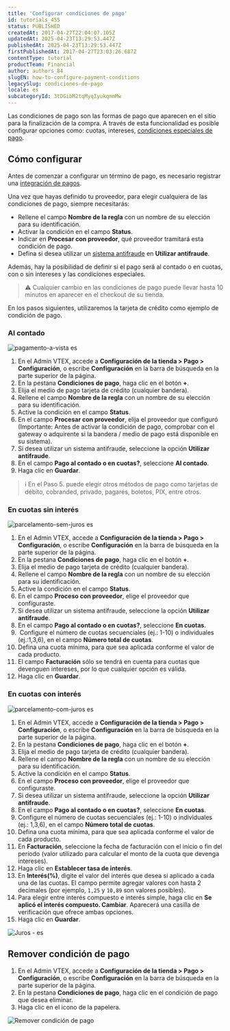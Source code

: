 ```yaml
---
title: 'Configurar condiciones de pago'
id: tutorials_455
status: PUBLISHED
createdAt: 2017-04-27T22:04:07.105Z
updatedAt: 2025-04-23T13:29:53.447Z
publishedAt: 2025-04-23T13:29:53.447Z
firstPublishedAt: 2017-04-27T23:03:26.687Z
contentType: tutorial
productTeam: Financial
author: authors_84
slugEN: how-to-configure-payment-conditions
legacySlug: condiciones-de-pago
locale: es
subcategoryId: 3tDGibM2tqMyqIyukqmmMw
---
```


Las condiciones de pago son las formas de pago que aparecen en el sitio para la finalización de la compra. A través de esta funcionalidad es posible configurar opciones como: cuotas, intereses, [condiciones especiales de pago](https://help.vtex.com/es/tutorial/condicoes-especiais--tutorials_456#).

## Cómo configurar

Antes de comenzar a configurar un término de pago, es necesario registrar una [integración de pagos](https://help.vtex.com/es/tutorial/afiliacoes-de-gateway/). 

Una vez que hayas definido tu proveedor, para elegir cualquiera de las condiciones de pago, siempre necesitarás:

- Rellene el campo __Nombre de la regla__ con un nombre de su elección para su identificación.
- Activar la condición en el campo __Status__.
- Indicar en __Procesar con proveedor__, qué proveedor tramitará esta condición de pago.
- Defina si desea utilizar un [sistema antifraude](https://help.vtex.com/es/tutorial/como-configurar-antifraude) en __Utilizar antifraude__.

Además, hay la posibilidad de definir si el pago será al contado o en cuotas, con o sin intereses y las condiciones especiales.

> ⚠️ Cualquier cambio en las condiciones de pago puede llevar hasta 10 minutos en aparecer en el checkout de su tienda.

En los pasos siguientes, utilizaremos la tarjeta de crédito como ejemplo de condición de pago.

### Al contado

![pagamento-a-vista es](//images.ctfassets.net/alneenqid6w5/16U7FyAeXiC88gWCwkKmSU/e4b130c50f632f7bb341675c3d69f5bb/pagamento_a_vista_es.png)

1. En el Admin VTEX, accede a __Configuración de la tienda > Pago > Configuración__, o escribe __Configuración__ en la barra de búsqueda en la parte superior de la página.
2. En la pestana __Condiciones de pago__, haga clic en el botón __+__.
3. Elija el medio de pago tarjeta de crédito (cualquier bandera).
4. Rellene el campo __Nombre de la regla__ con un nombre de su elección para su identificación.
5. Active la condición en el campo __Status__.
6. En el campo __Procesar con proveedor__, elija el proveedor que configuró (Importante: Antes de activar la condición de pago, comprobar con el gateway o adquirente si la bandera / medio de pago está disponible en su sistema).
7. Si desea utilizar un sistema antifraude, seleccione la opción __Utilizar antifraude__.
8. En el campo __Pago al contado o en cuotas?__, seleccione __Al contado__.
9. Haga clic en __Guardar__.

> ℹ️ En el Paso 5. puede elegir otros métodos de pago como tarjetas de débito, cobranded, privado, pagarés, boletos, PIX, entre otros.

### En cuotas sin interés

![parcelamento-sem-juros es](//images.ctfassets.net/alneenqid6w5/5UuCXeD07moeaQiqqmuCMe/841c2830d1a8f031c3c0cbf716bcc4c5/pagamento_sem_juros_es.png)

1. En el Admin VTEX, accede a __Configuración de la tienda > Pago > Configuración__, o escribe __Configuración__ en la barra de búsqueda en la parte superior de la página.
2. En la pestana __Condiciones de pago__, haga clic en el botón __+__.
3. Elija el medio de pago tarjeta de crédito (cualquier bandera).
4. Rellene el campo __Nombre de la regla__ con un nombre de su elección para su identificación.
5. Active la condición en el campo __Status__.
6. En el campo __Proceso con proveedor__, elige el proveedor que configuraste.
7. Si desea utilizar un sistema antifraude, seleccione la opción __Utilizar antifraude__.
8. En el campo __Pago al contado o en cuotas?__, seleccione __En cuotas__.
9.  Configure el número de cuotas secuenciales (ej.: 1-10) o individuales (ej.:1,3,6), en el campo __Número total de cuotas__.
10. Defina una cuota mínima, para que sea aplicada conforme el valor de cada producto.
11. El campo __Facturación__ sólo se tendrá en cuenta para cuotas que devenguen intereses, por lo que cualquier opción es válida.
12. Haga clic en __Guardar__.

### En cuotas con interés

![parcelamento-com-juros es](//images.ctfassets.net/alneenqid6w5/46wBJ8tCUgCaWmAyOgkycY/37586fac3ee5495ab4be1e2aaa6eb733/pagamento_com_juros_es.png)

1. En el Admin VTEX, accede a __Configuración de la tienda > Pago > Configuración__, o escribe __Configuración__ en la barra de búsqueda en la parte superior de la página.
2. En la pestana __Condiciones de pago__, haga clic en el botón __+__.
3. Elija el medio de pago tarjeta de crédito (cualquier bandera).
4. Rellene el campo __Nombre de la regla__ con un nombre de su elección para su identificación.
5. Active la condición en el campo __Status__.
6. En el campo __Proceso con proveedor__, elige el proveedor que configuraste.
7. Si desea utilizar un sistema antifraude, seleccione la opción __Utilizar antifraude__.
8. En el campo __Pago al contado o en cuotas?__, seleccione __En cuotas__.
9. Configure el número de cuotas secuenciales (ej.: 1-10) o individuales (ej.: 1,3,6), en el campo __Número total de cuotas__.
10. Defina una cuota mínima, para que sea aplicada conforme el valor de cada producto.
11. En __Facturación__, seleccione la fecha de facturación con el inicio o fin del período (valor utilizado para calcular el monto de la cuota que devenga intereses).
12. Haga clic en __Establecer tasa de interés__.
13. En __Interés(%)__, digite el valor del interés que desea si aplicado a cada una de las cuotas. El campo permite agregar valores con hasta 2 decimales (por ejemplo, `1,25` y `10,89` son valores posibles).
14. Para elegir entre interés compuesto e interés simple, haga clic en __Se aplicó el interés compuesto. Cambiar__. Aparecerá una casilla de verificación que ofrece ambas opciones.
15. Haga clic en __Guardar__.

![Juros - es](//images.ctfassets.net/alneenqid6w5/6LByLxJORIELFs7gTY3kmA/93f4c4c2accb7c5a0efa08b31452b9fb/juros_es.png)

## Remover condición de pago

1. En el Admin VTEX, accede a __Configuración de la tienda > Pago > Configuración__, o escribe __Configuración__ en la barra de búsqueda en la parte superior de la página.
2. En la pestana __Condiciones de pago__, haga clic en el condición de pago que desea eliminar.
3. Haga clic en el icono de la papelera.

![Remover condición de pago](//images.ctfassets.net/alneenqid6w5/30AGmwCJOclqEqvcNPzuxV/76f4023f4e0262ebaefa8318e46330b3/remover_condicion_pago.png)

